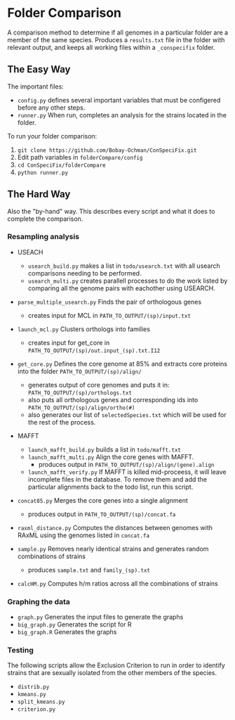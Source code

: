 # Folder Comparison

A comparison method to determine if all genomes in a particular folder are a member of the same species. Produces a `results.txt` file in the folder with relevant output, and keeps all working files within a `_conspecifix` folder.

## The Easy Way

The important files:
- `config.py` defines several important variables that must be configered before any other steps.
- `runner.py` When run, completes an analysis for the strains located in the folder.

To run your folder comparison:

1. `git clone https://github.com/Bobay-Ochman/ConSpeciFix.git`
2. Edit path variables in `folderCompare/config`
3. `cd ConSpeciFix/folderCompare`
4. `python runner.py`

## The Hard Way

Also the "by-hand" way. This describes every script and what it does to complete the comparison.

### Resampling analysis

- USEACH
    - `usearch_build.py` makes a list in `todo/usearch.txt` with all usearch comparisons needing to be performed.
    - `usearch_multi.py` creates parallell processes to do the work listed by comparing all the genome pairs with eachother using USEARCH.
    
- `parse_multiple_usearch.py` Finds the pair of orthologous genes
    - creates input for MCL in  `PATH_TO_OUTPUT/(sp)/input.txt`
    
- `launch_mcl.py` Clusters orthologs into families
	- creates input for get_core in `PATH_TO_OUTPUT/(sp)/out.input_(sp).txt.I12`

- `get_core.py` Defines the core genome at 85% and extracts core proteins into the folder `PATH_TO_OUTPUT/(sp)/align/`
    - generates output of core genomes and puts it in: `PATH_TO_OUTPUT/(sp)/orthologs.txt`
	- also puts all orthologous genes and corresponding ids into `PATH_TO_OUTPUT/(sp)/align/ortho(#)`
	- also generates our list of `selectedSpecies.txt` which will be used for the rest of the process.

- MAFFT
    - `launch_mafft_build.py` builds a list in `todo/mafft.txt`
    - `launch_mafft_multi.py` Align the core genes with MAFFT.
        - produces output in `PATH_TO_OUTPUT/(sp)/align/(gene).align`
    - `launch_mafft_verify.py` If MAFFT is killed mid-proceess, it will leave incomplete files in the database. To remove them and add the particular alignments back to the todo list, run this script.

- `concat85.py` Merges the core genes into a single alignment
	- produces output in `PATH_TO_OUTPUT/(sp)/concat.fa`
	
- `raxml_distance.py` Computes the distances between genomes with RAxML using the genomes listed in `concat.fa`

- `sample.py` Removes nearly identical strains and generates random combinations of strains
	- produces `sample.txt` and `family_(sp).txt`
	
- `calcHM.py` Computes h/m ratios across all the combinations of strains

### Graphing the data
- `graph.py` Generates the input files to generate the graphs
- `big_graph.py` Generates the script for R
- `big_graph.R` Generates the graphs

### Testing

The following scripts allow the Exclusion Criterion to run in order to identify strains that are sexually isolated from the other members of the species.

- `distrib.py`
- `kmeans.py`
- `split_kmeans.py`
- `criterion.py`